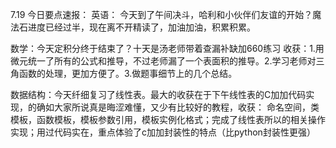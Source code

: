 7.19
今日要点速报：
英语：
今天到了午间决斗，哈利和小伙伴们友谊的开始？魔法石进度已经过半，现在离不开精读了，加油加油，积累积累。

数学：今天定积分终于结束了？十天是汤老师带着查漏补缺加660练习
收获：1.用微元统一了所有的公式和推导，不过老师漏了一个表面积的推导。2.学习老师对三角函数的处理，更加方便了。3.做题事细节上的几个总结。

数据结构：今天纤细复习了线性表。最大的收获在于下午线性表的C加加代码实现，的确如大家所说真是晦涩难懂，又少有比较好的教程，收获： 命名空间，类模板，函数模板，模板参数引用，模板实例化格式；完成了线性表所以的相关操作实现；用过代码实在，重点体验了c加加封装性的特点（比python封装性更强）



